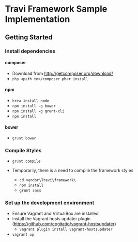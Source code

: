 # Travi Framework Sample Implementation

## Getting Started
### Install dependencies
#### composer
* Download from <http://getcomposer.org/download/>
* `php <path to>/composer.phar install`
#### npm
* `brew install node`
* `npm install -g bower`
* `npm install -g grunt-cli`
* `npm install`
#### bower
* `grunt bower`

### Compile Styles
* `grunt compile`

* Temporarily, there is a need to compile the framework styles
    * `cd vendor\Travi\framework\`
    * `npm install`
    * `grunt sass`

### Set up the development environment
* Ensure Vagrant and VirtualBox are installed
* Install the Vagrant hosts updater plugin (<https://github.com/cogitatio/vagrant-hostsupdater>)
    * `vagrant plugin install vagrant-hostsupdater`
* `vagrant up`


